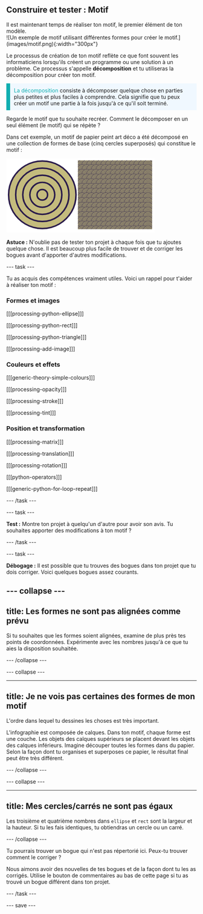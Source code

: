 ## Construire et tester : Motif

<div style="display: flex; flex-wrap: wrap">
<div style="flex-basis: 200px; flex-grow: 1; margin-right: 15px;">
Il est maintenant temps de réaliser ton motif, le premier élément de ton modèle.
</div>
<div>
![Un exemple de motif utilisant différentes formes pour créer le motif.](images/motif.png){:width="300px"}
</div>
</div>

Le processus de création de ton motif reflète ce que font souvent les informaticiens lorsqu'ils créent un programme ou une solution à un problème. Ce processus s'appelle **décomposition** et tu utiliseras la décomposition pour créer ton motif.

<p style="border-left: solid; border-width:10px; border-color: #0faeb0; background-color: aliceblue; padding: 10px;"><span style="color: #0faeb0">La décomposition</span> consiste à décomposer quelque chose en parties plus petites et plus faciles à comprendre. Cela signifie que tu peux créer un motif une partie à la fois jusqu'à ce qu'il soit terminé.</p>

Regarde le motif que tu souhaite recréer. Comment le décomposer en un seul élément (le motif) qui se répète ?

Dans cet exemple, un motif de papier peint art déco a été décomposé en une collection de formes de base (cinq cercles superposés) qui constitue le motif :

![Un seul motif à cinq cercles à côté d'une image du motif complet art déco avec de nombreuses copies du motif.](images/motif-pattern.png)

**Astuce :** N'oublie pas de tester ton projet à chaque fois que tu ajoutes quelque chose. Il est beaucoup plus facile de trouver et de corriger les bogues avant d'apporter d'autres modifications.

--- task ---

Tu as acquis des compétences vraiment utiles. Voici un rappel pour t'aider à réaliser ton motif :

### Formes et images

[[[processing-python-ellipse]]]

[[[processing-python-rect]]]

[[[processing-python-triangle]]]

[[[processing-add-image]]]

### Couleurs et effets

[[[generic-theory-simple-colours]]]

[[[processing-opacity]]]

[[[processing-stroke]]]

[[[processing-tint]]]

### Position et transformation

[[[processing-matrix]]]

[[[processing-translation]]]

[[[processing-rotation]]]

[[[python-operators]]]

[[[generic-python-for-loop-repeat]]]

--- /task ---

--- task ---

**Test :** Montre ton projet à quelqu'un d'autre pour avoir son avis. Tu souhaites apporter des modifications à ton motif ?

--- /task ---

--- task ---

**Débogage :** Il est possible que tu trouves des bogues dans ton projet que tu dois corriger. Voici quelques bogues assez courants.

--- collapse ---
---
title: Les formes ne sont pas alignées comme prévu
---

Si tu souhaites que les formes soient alignées, examine de plus près tes points de coordonnées. Expérimente avec les nombres jusqu'à ce que tu aies la disposition souhaitée.

--- /collapse ---

--- collapse ---

---
title: Je ne vois pas certaines des formes de mon motif
---

L'ordre dans lequel tu dessines les choses est très important.

L'infographie est composée de calques. Dans ton motif, chaque forme est une couche. Les objets des calques supérieurs se placent devant les objets des calques inférieurs. Imagine découper toutes les formes dans du papier. Selon la façon dont tu organises et superposes ce papier, le résultat final peut être très différent.

--- /collapse ---

--- collapse ---

---
title: Mes cercles/carrés ne sont pas égaux
---

Les troisième et quatrième nombres dans `ellipse` et `rect` sont la largeur et la hauteur. Si tu les fais identiques, tu obtiendras un cercle ou un carré.

--- /collapse ---

Tu pourrais trouver un bogue qui n'est pas répertorié ici. Peux-tu trouver comment le corriger ?

Nous aimons avoir des nouvelles de tes bogues et de la façon dont tu les as corrigés. Utilise le bouton de commentaires au bas de cette page si tu as trouvé un bogue différent dans ton projet.

--- /task ---

--- save ---
